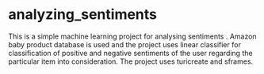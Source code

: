 # analyzing_sentiments
This is a simple machine learning project for analysing sentiments . Amazon baby product database is used and the project uses linear classifier for classification of positive and negative sentiments of the user regarding the particular item into consideration. The project uses turicreate and sframes.
